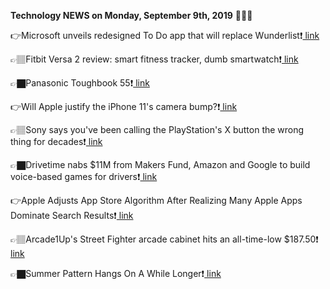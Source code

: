 <b>Technology NEWS on Monday, September 9th, 2019</b> 📡📡📡 

👉Microsoft unveils redesigned To Do app that will replace Wunderlist❗️<a href='https://www.google.com/url?rct=j&sa=t&url=https://www.theverge.com/2019/9/9/20856625/microsoft-to-do-app-new-design-wunderlist-replacement&ct=ga&cd=CAIyGmVjZmViYzNiZjFkNzQyNDM6Y29tOmVuOlVT&usg=AFQjCNGQX8FkPereZ_P10-lZBBrWKp4ztA'> link</a>

👉🏽Fitbit Versa 2 review: smart fitness tracker, dumb smartwatch❗️<a href='https://www.google.com/url?rct=j&sa=t&url=https://www.theverge.com/2019/9/9/20855458/fitbit-versa-2-review-fitness-tracker-smartwatch-price-specs-features&ct=ga&cd=CAIyGmVjZmViYzNiZjFkNzQyNDM6Y29tOmVuOlVT&usg=AFQjCNGPRdR-wj4C7rFyI65PCVBAPdYCgQ'> link</a>

👉🏿Panasonic Toughbook 55❗️<a href='https://www.google.com/url?rct=j&sa=t&url=https://www.pcmag.com/review/370604/panasonic-toughbook-55&ct=ga&cd=CAIyGmVjZmViYzNiZjFkNzQyNDM6Y29tOmVuOlVT&usg=AFQjCNF5-Vugl3fglLyhLfdZEWBJfC67wA'> link</a>

👉Will Apple justify the iPhone 11's camera bump?❗️<a href='https://www.google.com/url?rct=j&sa=t&url=https://www.theverge.com/2019/9/9/20853477/apple-event-2019-iphone-11-camera-bump-wide-angle-telephoto-dslr-rumors-expectations&ct=ga&cd=CAIyGmVjZmViYzNiZjFkNzQyNDM6Y29tOmVuOlVT&usg=AFQjCNFWzyzEJRTH6gHys1-kgo8z7hsayw'> link</a>

👉🏽Sony says you've been calling the PlayStation's X button the wrong thing for decades❗️<a href='https://www.google.com/url?rct=j&sa=t&url=https://metro.co.uk/2019/09/09/sony-says-calling-playstations-x-button-wrong-thing-decades-10711192/&ct=ga&cd=CAIyGmVjZmViYzNiZjFkNzQyNDM6Y29tOmVuOlVT&usg=AFQjCNFthLYSVQBtmwh2kx4zI5a41mzGyQ'> link</a>

👉🏿Drivetime nabs $11M from Makers Fund, Amazon and Google to build voice-based games for drivers❗️<a href='https://www.google.com/url?rct=j&sa=t&url=https://techcrunch.com/2019/09/09/drivetime-nabs-11m-from-makers-fund-amazon-and-google-to-build-voice-based-games-for-drivers/&ct=ga&cd=CAIyGmVjZmViYzNiZjFkNzQyNDM6Y29tOmVuOlVT&usg=AFQjCNHA81lu4wWsRrF2_wF7MCrc9TBpsA'> link</a>

👉Apple Adjusts App Store Algorithm After Realizing Many Apple Apps Dominate Search Results❗️<a href='https://www.google.com/url?rct=j&sa=t&url=https://www.macrumors.com/2019/09/09/apple-adjusts-app-store-search-algorithm/&ct=ga&cd=CAIyGmVjZmViYzNiZjFkNzQyNDM6Y29tOmVuOlVT&usg=AFQjCNE2w3gjUAP1R4xWFzr82DN1IU28lA'> link</a>

👉🏽Arcade1Up's Street Fighter arcade cabinet hits an all-time-low $187.50❗️<a href='https://www.google.com/url?rct=j&sa=t&url=https://www.cnet.com/news/arcade1ups-street-fighter-arcade-cabinet-hits-an-all-time-low-187-50/&ct=ga&cd=CAIyGmVjZmViYzNiZjFkNzQyNDM6Y29tOmVuOlVT&usg=AFQjCNFrVwk_cOQhXz4WzwyP2u4IYi2PDw'> link</a>

👉🏿Summer Pattern Hangs On A While Longer❗️<a href='https://www.google.com/url?rct=j&sa=t&url=https://www.wbko.com/content/news/Summer-Pattern-Hangs-On-A-While-Longer-559809371.html&ct=ga&cd=CAIyGmVjZmViYzNiZjFkNzQyNDM6Y29tOmVuOlVT&usg=AFQjCNHrZmnHSg24EM-_i5nsqrL5BKqlRQ'> link</a>

